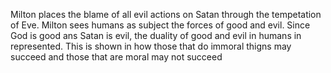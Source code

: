 
Milton places the blame of all evil actions on Satan through the tempetation of Eve. Milton sees humans as subject the forces of good and evil. Since God is good ans Satan is evil, the duality of good and evil in humans in represented. This is shown in how those that do immoral thigns may succeed and those that are moral may not succeed